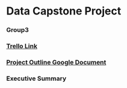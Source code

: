 # Data Capstone Project
### Group3

### [Trello Link](https://trello.com/b/eGAqRyKk/c50-project)

### [Project Outline Google Document](https://docs.google.com/document/d/1THD9E-ambO2z1r5A_yo4N2sezGQI1ngx8qdscpNlDts/edit?usp=sharing)

### Executive Summary

